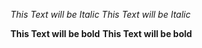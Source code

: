 *This Text will be Italic*
_This Text will be Italic_

**This Text will be bold**
__This Text will be bold__
